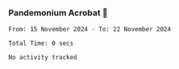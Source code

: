 ### Pandemonium Acrobat 🤸

<!--START_SECTION:waka-->

```all_time
From: 15 November 2024 - To: 22 November 2024

Total Time: 0 secs

No activity tracked
```

<!--END_SECTION:waka-->
